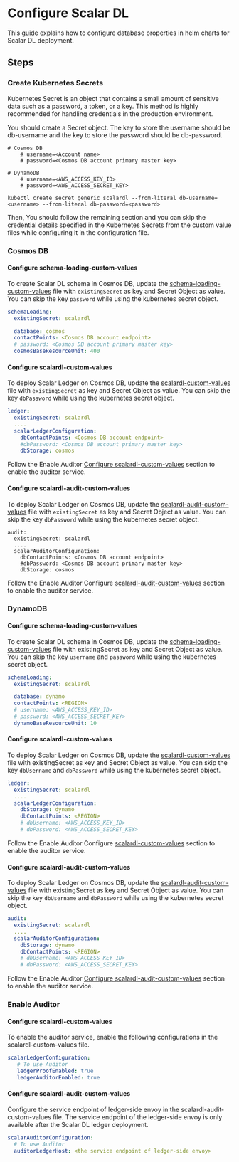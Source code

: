 # Configure Scalar DL

This guide explains how to configure database properties in helm charts for Scalar DL deployment.

## Steps

### Create Kubernetes Secrets

Kubernetes Secret is an object that contains a small amount of sensitive data such as a password, a token, or a key. 
This method is highly recommended for handling credentials in the production environment.

You should create a Secret object. The key to store the username should be db-username and the key to store the password should be db-password.

```
# Cosmos DB
    # username=<Account name>
    # password=<Cosmos DB account primary master key>

# DynamoDB
    # username=<AWS_ACCESS_KEY_ID>
    # password=<AWS_ACCESS_SECRET_KEY>

kubectl create secret generic scalardl --from-literal db-username=<username> --from-literal db-password=<password>
```

Then, You should follow the remaining section and you can skip the credential details specified in the Kubernetes Secrets from the custom value files while configuring it in the configuration file.

### Cosmos DB

#### Configure schema-loading-custom-values

To create Scalar DL schema in Cosmos DB, update the [schema-loading-custom-values](../conf/schema-loading-custom-values.yaml) file with `existingSecret` as key and Secret Object as value.
You can skip the key `password` while using the kubernetes secret object.

```yaml
schemaLoading:
  existingSecret: scalardl

  database: cosmos
  contactPoints: <Cosmos DB account endpoint>
  # password: <Cosmos DB account primary master key>
  cosmosBaseResourceUnit: 400
```

#### Configure scalardl-custom-values 

To deploy Scalar Ledger on Cosmos DB, update the [scalardl-custom-values](../conf/scalardl-custom-values.yaml) file with `existingSecret` as key and Secret Object as value.
You can skip the key `dbPassword` while using the kubernetes secret object.

```yaml
ledger:
  existingSecret: scalardl
  ....
  scalarLedgerConfiguration:
    dbContactPoints: <Cosmos DB account endpoint>
    #dbPassword: <Cosmos DB account primary master key>
    dbStorage: cosmos
```

Follow the Enable Auditor [Configure scalardl-custom-values]() section to enable the auditor service.

#### Configure scalardl-audit-custom-values 
To deploy Scalar Ledger on Cosmos DB, update the [scalardl-audit-custom-values](../conf/scalardl-audit-custom-values.yaml) file with `existingSecret` as key and Secret Object as value.
You can skip the key `dbPassword` while using the kubernetes secret object. 

```console
audit:
  existingSecret: scalardl
  ....
  scalarAuditorConfiguration:
    dbContactPoints: <Cosmos DB account endpoint>
    #dbPassword: <Cosmos DB account primary master key>
    dbStorage: cosmos
```

Follow the Enable Auditor Configure [scalardl-audit-custom-values]() section to enable the auditor service.

### DynamoDB

#### Configure schema-loading-custom-values

To create Scalar DL schema in Cosmos DB, update the [schema-loading-custom-values](../conf/schema-loading-custom-values.yaml) file with existingSecret as key and Secret Object as value.
You can skip the key `username` and `password` while using the kubernetes secret object.

```yaml
schemaLoading:
  existingSecret: scalardl

  database: dynamo
  contactPoints: <REGION>
  # username: <AWS_ACCESS_KEY_ID>
  # password: <AWS_ACCESS_SECRET_KEY>
  dynamoBaseResourceUnit: 10
```

#### Configure scalardl-custom-values

To deploy Scalar Ledger on Cosmos DB, update the [scalardl-custom-values](../conf/scalardl-custom-values.yaml) file with existingSecret as key and Secret Object as value.
You can skip the key `dbUsername` and `dbPassword` while using the kubernetes secret object. 

```yaml
ledger:
  existingSecret: scalardl
  ....
  scalarLedgerConfiguration:
    dbStorage: dynamo
    dbContactPoints: <REGION>
    # dbUsername: <AWS_ACCESS_KEY_ID>
    # dbPassword: <AWS_ACCESS_SECRET_KEY>
```

Follow the Enable Auditor Configure [scalardl-custom-values]() section to enable the auditor service.

#### Configure scalardl-audit-custom-values

To deploy Scalar Ledger on Cosmos DB, update the [scalardl-audit-custom-values](../conf/scalardl-audit-custom-values.yaml) file with existingSecret as key and Secret Object as value.
You can skip the key `dbUsername` and `dbPassword` while using the kubernetes secret object.

```yaml
audit:
  existingSecret: scalardl
  ....
  scalarAuditorConfiguration:
    dbStorage: dynamo
    dbContactPoints: <REGION>
    # dbUsername: <AWS_ACCESS_KEY_ID>
    # dbPassword: <AWS_ACCESS_SECRET_KEY>
```

Follow the Enable Auditor [Configure scalardl-audit-custom-values]() section to enable the auditor service.

### Enable Auditor 

#### Configure scalardl-custom-values

To enable the auditor service, enable the following configurations in the scalardl-custom-values file.

```yaml
scalarLedgerConfiguration:
   # To use Auditor
   ledgerProofEnabled: true
   ledgerAuditorEnabled: true
```

#### Configure scalardl-audit-custom-values

Configure the service endpoint of ledger-side envoy in the scalardl-audit-custom-values file.
The service endpoint of the ledger-side envoy is only available after the Scalar DL ledger deployment.

```yaml
scalarAuditorConfiguration:
  # To use Auditor
  auditorLedgerHost: <the service endpoint of ledger-side envoy>
```
